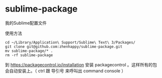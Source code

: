 # sublime-package
我的Sublime配置文件

使用方法
```
cd ~/Library/Application\ Support/Sublime\ Text\ 3/Packages/
git clone git@github.com:zhenhappy/sublime-package.git
mv sublime-package/* .
rm -rf sublime-package
```

到 https://packagecontrol.io/installation 安装 packagecontrol 。这样所有的包会自动安装上。（ ctrl 跟 导引号 来呼叫出 command console ）

